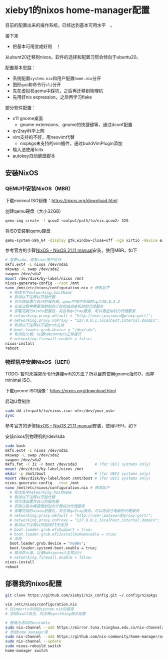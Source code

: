 # xieby1的nixos home-manager配置

目前的配置出来的操作系统，已经达到基本可用水平<img src="https://www.emojiall.com/img/platform/wechat/wx035.png" style="height: 1em;" />。

接下来

* 把基本可用变成好用<img src="https://www.emojiall.com/img/platform/wechat/wx035.png" style="height: 1em;" />！

从ubunt20迁移到nixos，软件的选择和配置习惯会倾向于ubuntu20。

配置基本思路：

* 系统配置`system.nix`和用户配置`home.nix`分开
* 图形`gui`和命令行`cli`分开
* 先在虚拟机qemu中踩坑，之后再迁移到物理机
* 先用好nix expression，之后再学习flake

部分软件配置：

* x11 gnome桌面
  * gnome extensions、gnome的快捷键等，通过dconf配置
* qv2ray科学上网
* vim支持的不好，用neovim代替
  * nixpkgs未支持的vim插件，通过buildVimPlugin添加
* 输入法使用fcitx
* autokey自动键盘脚本

## 安装NixOS

### QEMU中安装NixOS（MBR）

下载minimal ISO镜像：https://nixos.org/download.html

创建qemu硬盘（大小32GB）

```bash
qemu-img create -f qcow2 <output/path/to/nix.qcow2> 32G
```

将ISO安装到qemu硬盘

```bash
qemu-system-x86_64 -display gtk,window-close=off -vga virtio -device e1000,netdev=net0 -netdev user,id=net0,hostfwd=tcp::5556-:22,smb=/home/xieby1/ -m 4G -smp 3 -enable-kvm -hda </path/to/nix.qcow2> -cdrom </path/to/nixos-minial.iso> -boot d &
```

参考官方的步骤[NixOS - NixOS 21.11 manual](https://nixos.org/manual/nixos/stable/#sec-installation)安装，使用MBR，如下

```bash
# 需要sudo，或者root用户执行
mkfs.ext4 -L nixos /dev/sda1
mkswap -L swap /dev/sda2
swapon /dev/sda2
mount /dev/disk/by-label/nixos /mnt
nixos-generate-config --root /mnt
nano /mnt/etc/nixos/configuration.nix # 修改如下
  # 修改名字networking.hostName
  # 取消以下注释以开起代理
  # 将代理设置为自己的服务器，qemu中宿主机器的ip为10.0.2.2
  # 安装过程中需要借助别的计算机或宿主机的的代理服务
  # 部署完我的nixos配置后，将会有qv2ray服务，可以用虚拟机的代理服务
  # networking.proxy.default = "http://user:password@proxy:port/";
  # networking.proxy.noProxy = "127.0.0.1,localhost,internal.domain";
  # 取消以下注释以开启grub支持
  # boot.loader.grub.device = "/dev/sda";
  # 取消防火墙，以便kdeconnect正常运行
  # networking.firewall.enable = false;
nixos-install
reboot
```

### 物理机中安装NixOS（UEFI）

TODO: 暂时未探究命令行连接wifi的方法？所以目前使用gnome版ISO，而非minimal ISO。

下载gnome ISO镜像：https://nixos.org/download.html

启动U盘制作

```bash
sudo dd if=<path/to/nixos.iso> of=</dev/your_usb>
sync
```

参考官方的步骤[NixOS - NixOS 21.11 manual](https://nixos.org/manual/nixos/stable/#sec-installation)安装，使用UEFI，如下

安装nixos到物理机的/dev/sda

```bash
sudo bash
mkfs.ext4 -L nixos /dev/sda1
mkswap -L swap /dev/sda2
swapon /dev/sda2
mkfs.fat -F 32 -n boot /dev/sda3        # (for UEFI systems only)
mount /dev/disk/by-label/nixos /mnt
mkdir -p /mnt/boot                      # (for UEFI systems only)
mount /dev/disk/by-label/boot /mnt/boot # (for UEFI systems only)
nixos-generate-config --root /mnt
nano /mnt/etc/nixos/configuration.nix # 修改如下
  # 修改名字networking.hostName
  # 取消以下注释以开起代理
  # 将代理设置为自己的服务器
  # 安装过程中需要借助别的计算机的代理服务
  # 部署完我的nixos配置后，将会有qv2ray服务，可以用自己电脑的代理服务
  # networking.proxy.default = "http://user:password@proxy:port/";
  # networking.proxy.noProxy = "127.0.0.1,localhost,internal.domain";
  # 取消以下注释以开启UEFI的支持
  # boot.loader.grub.efiSupport = true;
  # boot.loader.grub.efiInstallAsRemovable = true;
  # 添加
  boot.loader.grub.device = "nodev";
  boot.loader.systemd-boot.enable = true;
  # 取消防火墙，以便kdeconnect正常运行
  # networking.firewall.enable = false;
nixos-install
reboot
```
## 部署我的nixos配置

```bash
git clone https://github.com/xieby1/nix_config.git ~/.config/nixpkgs

vim /etc/nixos/configuration.nix
# 在imports中添加system.nix的路径
# 添加Vault若无，则注释syncthing相关配置

# 替换为清华的unstable
sudo nix-channel --add https://mirror.tuna.tsinghua.edu.cn/nix-channels/nixos-unstable  nixos
# 添加home manager源
sudo nix-channel --add https://github.com/nix-community/home-manager/archive/master.tar.gz home-manager
sudo nix-channel --update
sudo nixos-rebuild switch
home-manager switch
```





